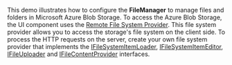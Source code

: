 This demo illustrates how to configure the **FileManager** to manage files and folders in Microsoft Azure Blob Storage. To access the Azure Blob Storage, the UI component uses the [Remote File System Provider](/Documentation/ApiReference/UI_Widgets/dxFileManager/File_System_Providers/Remote).
This file system provider allows you to access the storage's file system on the client side. To process the HTTP requests on the server, create your own file system provider that implements the [IFileSystemItemLoader](https://docs.devexpress.com/AspNetCore/DevExtreme.AspNet.Mvc.FileManagement.IFileSystemItemLoader), [IFileSystemItemEditor](https://docs.devexpress.com/AspNetCore/DevExtreme.AspNet.Mvc.FileManagement.IFileSystemItemEditor), [IFileUploader](https://docs.devexpress.com/AspNetCore/DevExtreme.AspNet.Mvc.FileManagement.IFileUploader) and [IFileContentProvider](https://docs.devexpress.com/AspNetCore/DevExtreme.AspNet.Mvc.FileManagement.IFileContentProvider) interfaces.